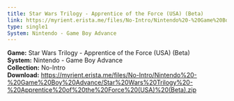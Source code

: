 ```yaml
---
title: Star Wars Trilogy - Apprentice of the Force (USA) (Beta)
link: https://myrient.erista.me/files/No-Intro/Nintendo%20-%20Game%20Boy%20Advance/Star%20Wars%20Trilogy%20-%20Apprentice%20of%20the%20Force%20(USA)%20(Beta).zip
type: single1
System: Nintendo - Game Boy Advance
---
```

<b>Game:</b> Star Wars Trilogy - Apprentice of the Force (USA) (Beta)<br>
<b>System:</b> Nintendo - Game Boy Advance<br>
<b>Collection:</b> No-Intro<br>
<b>Download:</b> https://myrient.erista.me/files/No-Intro/Nintendo%20-%20Game%20Boy%20Advance/Star%20Wars%20Trilogy%20-%20Apprentice%20of%20the%20Force%20(USA)%20(Beta).zip